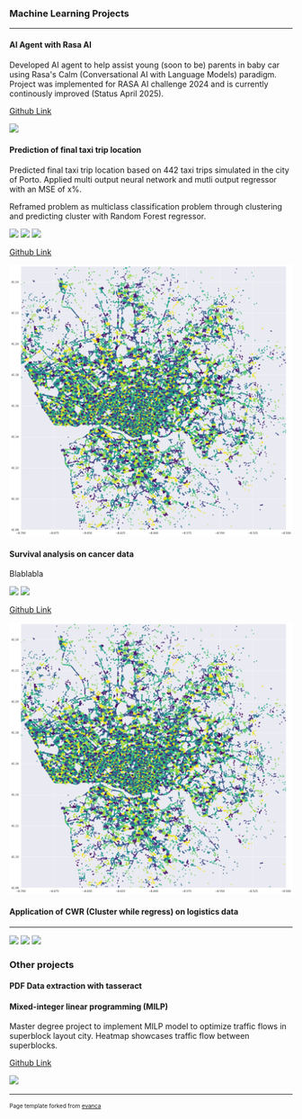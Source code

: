 
### Machine Learning Projects 
---
#### AI Agent with Rasa AI

Developed AI agent to help assist young (soon to be) parents in baby car using Rasa's Calm (Conversational AI with Language Models) paradigm. Project was implemented for RASA AI challenge 2024 and is currently continously improved (Status April 2025).

 [Github Link](https://github.com/julia189/rasa-ai-agent-challenge)

 [![](https://img.shields.io/badge/Python-white?logo=Python)](#) 


#### Prediction of final taxi trip location
 Predicted final taxi trip location based on 442 taxi trips simulated in the city of Porto. Applied multi output neural network and mutli output regressor with an MSE of x%.

 Reframed problem as multiclass classification problem through clustering and predicting cluster with Random Forest regressor.

 [![](https://img.shields.io/badge/Python-white?logo=Python)](#) [![](https://img.shields.io/badge/Jupyter-white?logo=Jupyter)](#) [![](https://img.shields.io/badge/sklearn-white?logo=scikit-learn)](#)


 [Github Link](https://github.com/julia189/ml-project-taxi-prediction)

<img src="images/clustered_trips.png?raw=true"/>

#### Survival analysis on cancer data

Blablabla 

 [![](https://img.shields.io/badge/Python-white?logo=Python)](#) [![](https://img.shields.io/badge/Jupyter-white?logo=Jupyter)](#) 


[Github Link](https://github.com/julia189/ml-project-taxi-prediction)

<img src="images/clustered_trips.png?raw=true"/>

#### Application of CWR (Cluster while regress) on logistics data 

---

 [![](https://img.shields.io/badge/Python-white?logo=Python)](#) [![](https://img.shields.io/badge/Jupyter-white?logo=Jupyter)](#) [![](https://img.shields.io/badge/sklearn-white?logo=scikit-learn)](#)


### Other projects 

#### PDF Data extraction with tasseract

#### Mixed-integer linear programming (MILP) 

Master degree project to implement MILP model to optimize traffic flows in superblock layout city. Heatmap showcases traffic flow between superblocks. 

[Github Link](https://github.com/julia189/superblock)

 [![](https://img.shields.io/badge/Python-white?logo=Python)](#) 

---
<p style="font-size:10px">Page template forked from <a href="https://github.com/evanca/quick-portfolio">evanca</a></p>
<!-- Remove above link if you don't want to attibute -->
